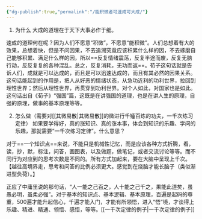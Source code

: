 ```yaml
---
{"dg-publish":true,"permalink":"/能积微者可速成可大成/"}
---
```


1. 为什么
大成的道理在于天下大事必作于细。

速成的道理何在呢？因为人们不愿意“积微”，不愿意“能积微”。人们总想着有大的效果，总想着快，但是不问因果，不去追溯究竟应该积累什么样的因，不去琢磨自己能够积累、满足什么样的因，所以==反复情绪震荡，反复半途而废，反复无脑行动，反反复复的各种混乱。总之，反复消耗，无功而返==。荀子这句话就是告诉人们，成就是可以达成的，而且是可以迅速达成的，而且有其必然的因果关系。这句话能起到的作用是，把人从好恶的情绪状态，从急功近利的功利世界，拉回到理性世界；然后从理性世界，再贯穿到功利世界。对个人如此，对国家也是如此。这句话出自《荀子》“强国”篇，这既是在讲强国的道理，也是在讲人生的原理，自强的原理，做事的基本原理等等。

2. 怎么做（需要对[[其微易散\|其微易散]]的微进行千锤百炼的功夫，一千次练习定律）
如果要学得好，真的涨知识、真的涨本事，体会到知识的乐趣、学问的乐趣，那就需要“一千次练习定律”。什么意思？

对于==一个知识点==来说，不能只是机械性记忆，而是应该各种方式折腾，看，读，抄，默，标注，问答，画图表，以及做题，做笔记，或者交流讨论等等。而不同行为对应到的思考次数是不同的。所有方式加起来，要在大脑中呈现上千次。【越往高境界走，思考和问答的比例必须更大。感觉到在烧脑才能长脑子（类似渐进型负荷）。】

正应了中庸里说的那句话，“人一能之己百之，人十能之己千之，果能此道矣，虽愚必明，虽柔必强”。对于基本的知识点、基本逻辑、基本原理，百遍是起码的尊重，500遍才能升起信心，千遍才能入门，才能有所领悟，进入“悟”境，才谈得上乐趣、精进、精通、领悟、感悟，等等。[[一千次定律的例子\|一千次定律的例子]]

